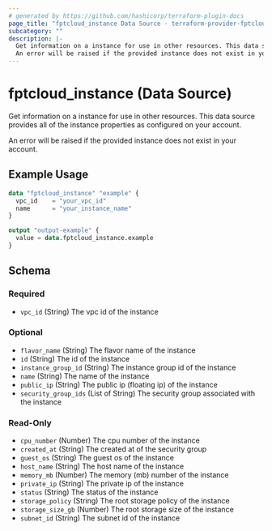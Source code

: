 ```yaml
---
# generated by https://github.com/hashicorp/terraform-plugin-docs
page_title: "fptcloud_instance Data Source - terraform-provider-fptcloud"
subcategory: ""
description: |-
  Get information on a instance for use in other resources. This data source provides all of the instance properties as configured on your account.
  An error will be raised if the provided instance does not exist in your account.
---
```


# fptcloud_instance (Data Source)

Get information on a instance for use in other resources. This data source provides all of the instance properties as configured on your account.

An error will be raised if the provided instance does not exist in your account.

## Example Usage

```terraform
data "fptcloud_instance" "example" {
  vpc_id    = "your_vpc_id"
  name      = "your_instance_name"
}

output "output-example" {
  value = data.fptcloud_instance.example
}
```

<!-- schema generated by tfplugindocs -->
## Schema

### Required

- `vpc_id` (String) The vpc id of the instance

### Optional

- `flavor_name` (String) The flavor name of the instance
- `id` (String) The id of the instance
- `instance_group_id` (String) The instance group id of the instance
- `name` (String) The name of the instance
- `public_ip` (String) The public ip (floating ip) of the instance
- `security_group_ids` (List of String) The security group associated with the instance

### Read-Only

- `cpu_number` (Number) The cpu number of the instance
- `created_at` (String) The created at of the security group
- `guest_os` (String) The guest os of the instance
- `host_name` (String) The host name of the instance
- `memory_mb` (Number) The memory (mb) number of the instance
- `private_ip` (String) The private ip of the instance
- `status` (String) The status of the instance
- `storage_policy` (String) The root storage policy of the instance
- `storage_size_gb` (Number) The root storage size of the instance
- `subnet_id` (String) The subnet id of the instance
